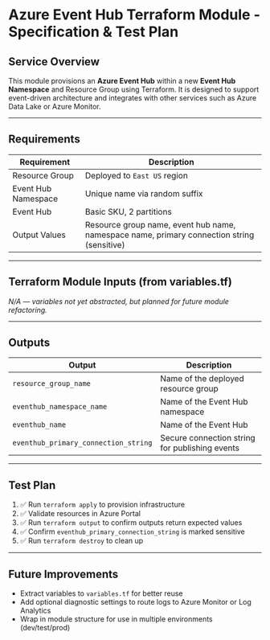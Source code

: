 # Azure Event Hub Terraform Module - Specification & Test Plan

## Service Overview
This module provisions an **Azure Event Hub** within a new **Event Hub Namespace** and Resource Group using Terraform. It is designed to support event-driven architecture and integrates with other services such as Azure Data Lake or Azure Monitor.

---

## Requirements

| Requirement                            | Description |
|----------------------------------------|-------------|
| Resource Group                         | Deployed to `East US` region |
| Event Hub Namespace                    | Unique name via random suffix |
| Event Hub                              | Basic SKU, 2 partitions |
| Output Values                          | Resource group name, event hub name, namespace name, primary connection string (sensitive) |

---

## Terraform Module Inputs (from variables.tf)
_N/A — variables not yet abstracted, but planned for future module refactoring._

---

## Outputs

| Output                          | Description                         |
|----------------------------------|-------------------------------------|
| `resource_group_name`           | Name of the deployed resource group |
| `eventhub_namespace_name`       | Name of the Event Hub namespace     |
| `eventhub_name`                 | Name of the Event Hub               |
| `eventhub_primary_connection_string` | Secure connection string for publishing events |

---

## Test Plan

1. ✅ Run `terraform apply` to provision infrastructure
2. ✅ Validate resources in Azure Portal
3. ✅ Run `terraform output` to confirm outputs return expected values
4. ✅ Confirm `eventhub_primary_connection_string` is marked sensitive
5. ✅ Run `terraform destroy` to clean up

---

## Future Improvements
- Extract variables to `variables.tf` for better reuse
- Add optional diagnostic settings to route logs to Azure Monitor or Log Analytics
- Wrap in module structure for use in multiple environments (dev/test/prod)
